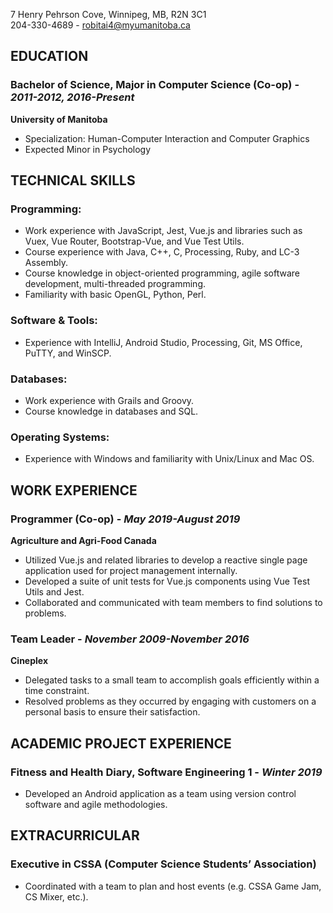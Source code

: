 7 Henry Pehrson Cove, Winnipeg, MB, R2N 3C1  
204-330-4689 - robitai4@myumanitoba.ca

## **EDUCATION**  
### **Bachelor of Science, Major in Computer Science (Co-op)** - _2011-2012, 2016-Present_  
**University of Manitoba**  
* Specialization: Human-Computer Interaction and Computer Graphics
* Expected Minor in Psychology

## **TECHNICAL SKILLS**  
### **Programming:**  
* Work experience with JavaScript, Jest, Vue.js and libraries such as Vuex, Vue Router, Bootstrap-Vue, and Vue Test Utils.  
* Course experience with Java, C++, C, Processing, Ruby, and LC-3 Assembly.  
* Course knowledge in object-oriented programming, agile software development, multi-threaded programming. 
* Familiarity with basic OpenGL, Python, Perl. 

### **Software & Tools:**  
* Experience with IntelliJ, Android Studio, Processing, Git, MS Office, PuTTY, and WinSCP.

### **Databases:**  
* Work experience with Grails and Groovy.  
* Course knowledge in databases and SQL.  

### **Operating Systems:**
* Experience with Windows and familiarity with Unix/Linux and Mac OS.

## **WORK EXPERIENCE**  
### **Programmer (Co-op)** - _May 2019-August 2019_  
**Agriculture and Agri-Food Canada**  
* Utilized Vue.js and related libraries to develop a reactive single page application used for project management internally.  
* Developed a suite of unit tests for Vue.js components using Vue Test Utils and Jest.  
* Collaborated and communicated with team members to find solutions to problems.  

### **Team Leader** - _November 2009-November 2016_  
**Cineplex**
* Delegated tasks to a small team to accomplish goals efficiently within a time constraint.
* Resolved problems as they occurred by engaging with customers on a personal basis to ensure their satisfaction.

## **ACADEMIC PROJECT EXPERIENCE**  
### **Fitness and Health Diary**, Software Engineering 1 - _Winter 2019_
* Developed an Android application as a team using version control software and agile methodologies.

## **EXTRACURRICULAR**  
### **Executive in CSSA (Computer Science Students’ Association)**  
* Coordinated with a team to plan and host events (e.g. CSSA Game Jam, CS Mixer, etc.).
